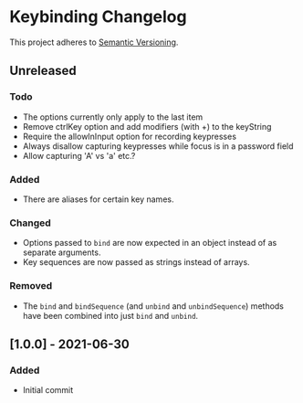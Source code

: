 # Keybinding Changelog

This project adheres to [Semantic Versioning](https://semver.org/spec/v2.0.0.html).

## Unreleased

### Todo

* The options currently only apply to the last item
* Remove ctrlKey option and add modifiers (with +) to the keyString
* Require the allowInInput option for recording keypresses
* Always disallow capturing keypresses while focus is in a password field
* Allow capturing 'A' vs 'a' etc.?

### Added

* There are aliases for certain key names.

### Changed

* Options passed to `bind` are now expected in an object instead of as separate arguments.
* Key sequences are now passed as strings instead of arrays.

### Removed

* The `bind` and `bindSequence` (and `unbind` and `unbindSequence`) methods have been combined into just `bind` and `unbind`.

## [1.0.0] - 2021-06-30

### Added

* Initial commit
